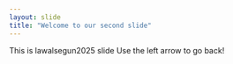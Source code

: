 ```yaml
---
layout: slide
title: "Welcome to our second slide"
---
```

This is lawalsegun2025 slide
Use the left arrow to go back!